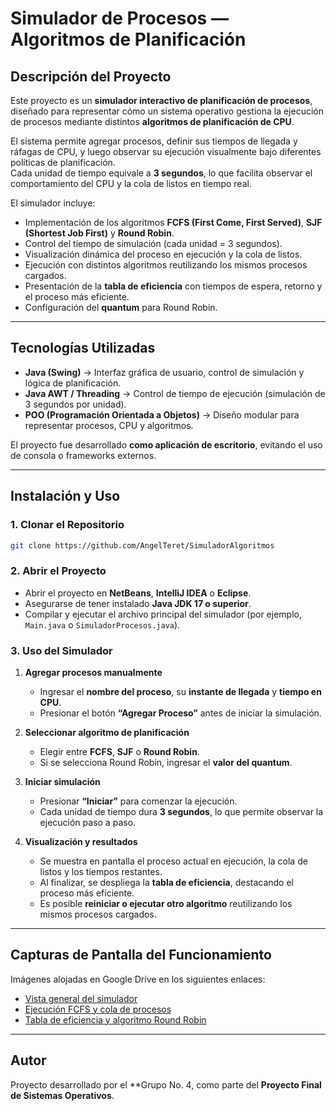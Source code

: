 # Simulador de Procesos — Algoritmos de Planificación

## Descripción del Proyecto
Este proyecto es un **simulador interactivo de planificación de procesos**, diseñado para representar cómo un sistema operativo gestiona la ejecución de procesos mediante distintos **algoritmos de planificación de CPU**.  

El sistema permite agregar procesos, definir sus tiempos de llegada y ráfagas de CPU, y luego observar su ejecución visualmente bajo diferentes políticas de planificación.  
Cada unidad de tiempo equivale a **3 segundos**, lo que facilita observar el comportamiento del CPU y la cola de listos en tiempo real.

El simulador incluye:
- Implementación de los algoritmos **FCFS (First Come, First Served)**, **SJF (Shortest Job First)** y **Round Robin**.
- Control del tiempo de simulación (cada unidad = 3 segundos).
- Visualización dinámica del proceso en ejecución y la cola de listos.
- Ejecución con distintos algoritmos reutilizando los mismos procesos cargados.
- Presentación de la **tabla de eficiencia** con tiempos de espera, retorno y el proceso más eficiente.
- Configuración del **quantum** para Round Robin.

---

## Tecnologías Utilizadas
- **Java (Swing)** → Interfaz gráfica de usuario, control de simulación y lógica de planificación.  
- **Java AWT / Threading** → Control de tiempo de ejecución (simulación de 3 segundos por unidad).  
- **POO (Programación Orientada a Objetos)** → Diseño modular para representar procesos, CPU y algoritmos.  

El proyecto fue desarrollado **como aplicación de escritorio**, evitando el uso de consola o frameworks externos.

---

## Instalación y Uso

### 1. Clonar el Repositorio
```bash
git clone https://github.com/AngelTeret/SimuladorAlgoritmos
```

### 2. Abrir el Proyecto
- Abrir el proyecto en **NetBeans**, **IntelliJ IDEA** o **Eclipse**.  
- Asegurarse de tener instalado **Java JDK 17 o superior**.  
- Compilar y ejecutar el archivo principal del simulador (por ejemplo, `Main.java` o `SimuladorProcesos.java`).

### 3. Uso del Simulador

1. **Agregar procesos manualmente**  
   - Ingresar el **nombre del proceso**, su **instante de llegada** y **tiempo en CPU**.  
   - Presionar el botón **“Agregar Proceso”** antes de iniciar la simulación.

2. **Seleccionar algoritmo de planificación**  
   - Elegir entre **FCFS**, **SJF** o **Round Robin**.  
   - Si se selecciona Round Robin, ingresar el **valor del quantum**.

3. **Iniciar simulación**  
   - Presionar **“Iniciar”** para comenzar la ejecución.  
   - Cada unidad de tiempo dura **3 segundos**, lo que permite observar la ejecución paso a paso.

4. **Visualización y resultados**  
   - Se muestra en pantalla el proceso actual en ejecución, la cola de listos y los tiempos restantes.  
   - Al finalizar, se despliega la **tabla de eficiencia**, destacando el proceso más eficiente.  
   - Es posible **reiniciar o ejecutar otro algoritmo** reutilizando los mismos procesos cargados.

---

## Capturas de Pantalla del Funcionamiento
Imágenes alojadas en Google Drive en los siguientes enlaces:

- [Vista general del simulador](https://drive.google.com/drive/folders/1Oy5E4EJfTDH_EoZOwk5iCranLGzYkEq6?usp=sharing)  
- [Ejecución FCFS y cola de procesos](https://drive.google.com/drive/folders/1AY3Vt_kykpM8u8netQ0ggp3LMH-hUVB0?usp=sharing)  
- [Tabla de eficiencia y algoritmo Round Robin](https://drive.google.com/drive/folders/1iXTLuSTEltw822aS4AOtkJWvSrMuHz0q?usp=sharing)  


---

## Autor
Proyecto desarrollado por el **Grupo No. 4, como parte del **Proyecto Final de Sistemas Operativos**.  
 

